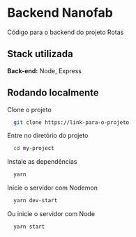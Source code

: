 
# Backend Nanofab

Código para o backend do projeto Rotas


## Stack utilizada

**Back-end:** Node, Express


## Rodando localmente

Clone o projeto

```bash
  git clone https://link-para-o-projeto
```

Entre no diretório do projeto

```bash
  cd my-project
```

Instale as dependências

```bash
  yarn
```

Inicie o servidor com Nodemon

```bash
  yarn dev-start
```

Ou inicie o servidor com Node

```bash
  yarn start
```




